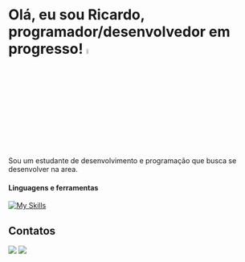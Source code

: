 # Olá, eu sou Ricardo, programador/desenvolvedor em progresso! <a href="https://www.gautamkrishnar.com/"><img src="https://media.giphy.com/media/hvRJCLFzcasrR4ia7z/giphy.gif" width="5%"></a>

Sou um estudante de desenvolvimento e programação que busca se desenvolver na area.

#### Linguagens e ferramentas
[![My Skills](https://skillicons.dev/icons?i=java,py,arduino,html,eclipse,replit)](https://skillicons.dev)
  
## Contatos
<div> 
<a href="https://www.instagram.com/ricardo.filh0/" target="_blank"><img src="https://img.shields.io/badge/-Instagram-%23E4405F?style=for-the-badge&logo=instagram&logoColor=white" target="_blank"></a>
<a href="https://www.linkedin.com/in/ricardo-filho-b38567268" target="_blank"><img src="https://img.shields.io/badge/-LinkedIn-%230077B5?style=for-the-badge&logo=linkedin&logoColor=white" target="_blank"></a> 
</div>
